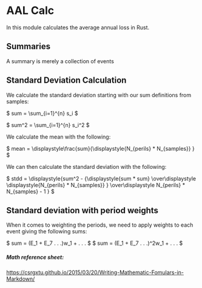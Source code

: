 # AAL Calc
In this module calculates the average annual loss in Rust. 


## Summaries
A summary is merely a collection of events 


## Standard Deviation Calculation 
We calculate the standard deviation starting with our sum definitions from samples:

$ sum = \sum_{i=1}^{n} s_i $

$ sum^2 = \sum_{i=1}^{n} s_i^2 $

We calculate the mean with the following:

$ mean = \displaystyle\frac{sum}{\displaystyle{N_{perils} * N_{samples}} } $

We can then calculate the standard deviation with the following:

$ stdd = \displaystyle{sum^2 - {\displaystyle{sum * sum} \over\displaystyle \displaystyle{N_{perils} * N_{samples}} } \over\displaystyle N_{perils} * N_{samples} - 1 } $


## Standard deviation with period weights
When it comes to weighting the periods, we need to apply weights to each event giving the following sums:

$ sum = (E_1 + E_7 . . .)w_1 + . . . $
$ sum = (E_1 + E_7 . . .)^2w_1 + . . . $



##### Math reference sheet:
https://csrgxtu.github.io/2015/03/20/Writing-Mathematic-Fomulars-in-Markdown/